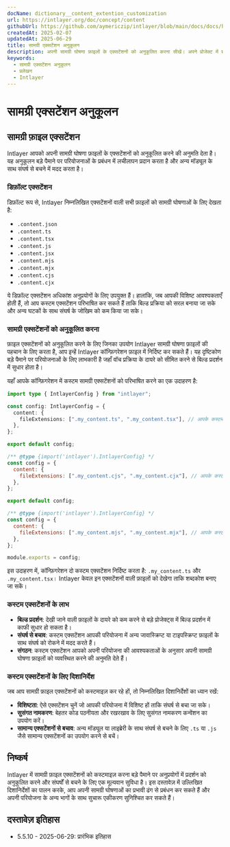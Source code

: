 ```yaml
---
docName: dictionary__content_extention_customization
url: https://intlayer.org/doc/concept/content
githubUrl: https://github.com/aymericzip/intlayer/blob/main/docs/docs/hi/dictionary/content_extention_customization.md
createdAt: 2025-02-07
updatedAt: 2025-06-29
title: सामग्री एक्सटेंशन अनुकूलन
description: अपनी सामग्री घोषणा फ़ाइलों के एक्सटेंशनों को अनुकूलित करना सीखें। अपने प्रोजेक्ट में शर्तों को कुशलतापूर्वक लागू करने के लिए इस दस्तावेज़ का पालन करें।
keywords:
  - सामग्री एक्सटेंशन अनुकूलन
  - प्रलेखन
  - Intlayer
---
```


# सामग्री एक्सटेंशन अनुकूलन

## सामग्री फ़ाइल एक्सटेंशन

Intlayer आपको अपनी सामग्री घोषणा फ़ाइलों के एक्सटेंशनों को अनुकूलित करने की अनुमति देता है। यह अनुकूलन बड़े पैमाने पर परियोजनाओं के प्रबंधन में लचीलापन प्रदान करता है और अन्य मॉड्यूल के साथ संघर्ष से बचने में मदद करता है।

### डिफ़ॉल्ट एक्सटेंशन

डिफ़ॉल्ट रूप से, Intlayer निम्नलिखित एक्सटेंशनों वाली सभी फ़ाइलों को सामग्री घोषणाओं के लिए देखता है:

- `.content.json`
- `.content.ts`
- `.content.tsx`
- `.content.js`
- `.content.jsx`
- `.content.mjs`
- `.content.mjx`
- `.content.cjs`
- `.content.cjx`

ये डिफ़ॉल्ट एक्सटेंशन अधिकांश अनुप्रयोगों के लिए उपयुक्त हैं। हालांकि, जब आपकी विशिष्ट आवश्यकताएँ होती हैं, तो आप कस्टम एक्सटेंशन परिभाषित कर सकते हैं ताकि बिल्ड प्रक्रिया को सरल बनाया जा सके और अन्य घटकों के साथ संघर्ष के जोखिम को कम किया जा सके।

### सामग्री एक्सटेंशनों को अनुकूलित करना

फ़ाइल एक्सटेंशनों को अनुकूलित करने के लिए जिनका उपयोग Intlayer सामग्री घोषणा फ़ाइलों की पहचान के लिए करता है, आप इन्हें Intlayer कॉन्फ़िगरेशन फ़ाइल में निर्दिष्ट कर सकते हैं। यह दृष्टिकोण बड़े पैमाने पर परियोजनाओं के लिए लाभकारी है जहाँ वॉच प्रक्रिया के दायरे को सीमित करने से बिल्ड प्रदर्शन में सुधार होता है।

यहाँ आपके कॉन्फ़िगरेशन में कस्टम सामग्री एक्सटेंशनों को परिभाषित करने का एक उदाहरण है:

```typescript fileName="intlayer.config.ts" codeFormat="typescript"
import type { IntlayerConfig } from "intlayer";

const config: IntlayerConfig = {
  content: {
    fileExtensions: [".my_content.ts", ".my_content.tsx"], // आपके कस्टम एक्सटेंशन
  },
};

export default config;
```

```javascript fileName="intlayer.config.mjs" codeFormat="esm"
/** @type {import('intlayer').IntlayerConfig} */
const config = {
  content: {
    fileExtensions: [".my_content.cjs", ".my_content.cjx"], // आपके कस्टम एक्सटेंशन
  },
};

export default config;
```

```javascript fileName="intlayer.config.cjs" codeFormat="commonjs"
/** @type {import('intlayer').IntlayerConfig} */
const config = {
  content: {
    fileExtensions: [".my_content.mjs", ".my_content.mjx"], // आपके कस्टम एक्सटेंशन
  },
};

module.exports = config;
```

इस उदाहरण में, कॉन्फ़िगरेशन दो कस्टम एक्सटेंशन निर्दिष्ट करता है: `.my_content.ts` और `.my_content.tsx`। Intlayer केवल इन एक्सटेंशनों वाली फ़ाइलों को देखेगा ताकि शब्दकोश बनाए जा सकें।

### कस्टम एक्सटेंशनों के लाभ

- **बिल्ड प्रदर्शन**: देखी जाने वाली फ़ाइलों के दायरे को कम करने से बड़े प्रोजेक्ट्स में बिल्ड प्रदर्शन में काफी सुधार हो सकता है।
- **संघर्ष से बचाव**: कस्टम एक्सटेंशन आपकी परियोजना में अन्य जावास्क्रिप्ट या टाइपस्क्रिप्ट फ़ाइलों के साथ संघर्ष को रोकने में मदद करते हैं।
- **संगठन**: कस्टम एक्सटेंशन आपको अपनी परियोजना की आवश्यकताओं के अनुसार अपनी सामग्री घोषणा फ़ाइलों को व्यवस्थित करने की अनुमति देते हैं।

### कस्टम एक्सटेंशनों के लिए दिशानिर्देश

जब आप सामग्री फ़ाइल एक्सटेंशनों को कस्टमाइज़ कर रहे हों, तो निम्नलिखित दिशानिर्देशों का ध्यान रखें:

- **विशिष्टता**: ऐसे एक्सटेंशन चुनें जो आपकी परियोजना में विशिष्ट हों ताकि संघर्ष से बचा जा सके।
- **सुसंगत नामकरण**: बेहतर कोड पठनीयता और रखरखाव के लिए सुसंगत नामकरण कन्वेंशन का उपयोग करें।
- **सामान्य एक्सटेंशनों से बचाव**: अन्य मॉड्यूल या लाइब्रेरी के साथ संघर्ष से बचने के लिए `.ts` या `.js` जैसे सामान्य एक्सटेंशनों का उपयोग करने से बचें।

## निष्कर्ष

Intlayer में सामग्री फ़ाइल एक्सटेंशनों को कस्टमाइज़ करना बड़े पैमाने पर अनुप्रयोगों में प्रदर्शन को अनुकूलित करने और संघर्षों से बचने के लिए एक मूल्यवान सुविधा है। इस दस्तावेज़ में उल्लिखित दिशानिर्देशों का पालन करके, आप अपनी सामग्री घोषणाओं का प्रभावी ढंग से प्रबंधन कर सकते हैं और अपनी परियोजना के अन्य भागों के साथ सुचारू एकीकरण सुनिश्चित कर सकते हैं।

## दस्तावेज़ इतिहास

- 5.5.10 - 2025-06-29: प्रारंभिक इतिहास
